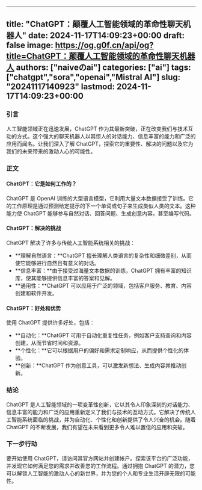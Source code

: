 
---
title: "ChatGPT：颠覆人工智能领域的革命性聊天机器人"
date: 2024-11-17T14:09:23+00:00
draft: false
image: https://og.g0f.cn/api/og?title=ChatGPT：颠覆人工智能领域的革命性聊天机器人
authors: ["naiveのai"]
categories: ["ai"]
tags: ["chatgpt","sora","openai","Mistral AI"]
slug: "20241117140923"
lastmod: 2024-11-17T14:09:23+00:00
---
### 引言

人工智能领域正在迅速发展，ChatGPT 作为其最新突破，正在改变我们与技术互动的方式。这个强大的聊天机器人以其惊人的对话能力、信息丰富的能力和广泛的应用而闻名。让我们深入了解 ChatGPT，探索它的重要性、解决的问题以及它为我们的未来带来的激动人心的可能性。

### 正文

#### ChatGPT：它是如何工作的？

ChatGPT 是 OpenAI 训练的大型语言模型，它利用大量文本数据接受了训练。它的工作原理是通过预测给定提示的下一个单词或句子来生成类似人类的文本。这种能力使 ChatGPT 能够参与自然对话、回答问题、生成创意内容，甚至编写代码。

#### ChatGPT：解决的挑战

ChatGPT 解决了许多与传统人工智能系统相关的挑战：

- **理解自然语言：**ChatGPT 擅长理解人类语言的复杂性和细微差别，从而使它能够进行自然且有意义的对话。
- **信息丰富：**由于接受过海量文本数据的训练，ChatGPT 拥有丰富的知识库，使其能够提供信息丰富的答案和见解。
- **通用性：**ChatGPT 可以应用于广泛的领域，包括客户服务、教育、内容创建和软件开发。

#### ChatGPT：好处和优势

使用 ChatGPT 提供许多好处，包括：

- **自动化：**ChatGPT 可用于自动化重复性任务，例如客户支持查询和内容创建，从而节省时间和资源。
- **个性化：**它可以根据用户的偏好和需求定制响应，从而提供个性化的体验。
- **创新：**ChatGPT 作为创意工具，可以激发新想法、生成内容并推动创新。

### 结论

ChatGPT 是人工智能领域的一项变革性创新，它以其令人印象深刻的对话能力、信息丰富的能力和广泛的应用重新定义了我们与技术的互动方式。它解决了传统人工智能系统面临的挑战，并为自动化、个性化和创新提供了令人兴奋的机会。随着 ChatGPT 的不断发展，我们有望在未来看到更多令人难以置信的应用和突破。

### 下一步行动

要开始使用 ChatGPT，请访问其官方网站并创建帐户。探索该平台的广泛功能，并发现它如何满足您的需求并改善您的工作流程。通过拥抱 ChatGPT 的潜力，您可以解锁人工智能的激动人心的新世界，并为您的个人和专业生活开辟无限的可能性。
